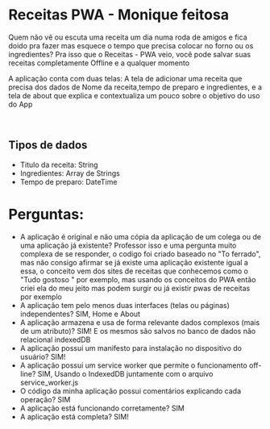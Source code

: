<h1>Receitas PWA - Monique feitosa </h1>
<p>Quem não vê ou escuta uma receita um dia numa roda de amigos e fica doido pra fazer mas esquece o tempo que precisa colocar no forno ou os ingredientes? Pra isso que o Receitas - PWA veio, você pode salvar suas receitas completamente Offline e a qualquer momento</p>
<p>A aplicação conta com duas telas: A tela de adicionar uma receita que precisa dos dados de Nome da receita,tempo de preparo e ingredientes, e a tela de about que explica e contextualiza um pouco sobre o objetivo do uso do App</p>
<br>
<h2>Tipos de dados</h2>
<ul> 
    <li>Titulo da receita: String</li>
    <li>Ingredientes: Array de Strings</li>
    <li>Tempo de preparo: DateTime</li>
</ul>




<h1>Perguntas:</h1>
<ul>

<li>
A aplicação é original e não uma cópia da aplicação de um colega ou de uma aplicação já
existente? Professor isso e uma pergunta muito complexa de se responder, o codigo foi criado baseado no "To ferrado", mas não consigo afirmar se já existe uma aplicação existente igual a essa, o conceito vem dos sites de receitas que conhecemos como o "Tudo gostoso " por exemplo, mas usando os conceitos do PWA então criei ela do meu jeito mas podem surgir ou já existir pwas de receitas por exemplo
</li>
<li>A aplicação tem pelo menos duas interfaces (telas ou páginas) independentes? SIM, Home e About</li>

<li>A aplicação armazena e usa de forma relevante dados complexos (mais de um atributo)? SIM! E os mesmos são salvos no banco de dados não relacional indexedDB</li>
<li>A aplicação possui um manifesto para instalação no dispositivo do usuário? SIM!</li>
<li>A aplicação possui um service worker que permite o funcionamento off-line? SIM, Usando o IndexedDB juntamente com o arquivo service_worker.js</li>
<li>O código da minha aplicação possui comentários explicando cada operação? SIM</li>
<li>A aplicação está funcionando corretamente? SIM</li>
<li>A aplicação está completa? SIM!</li>
</ul>